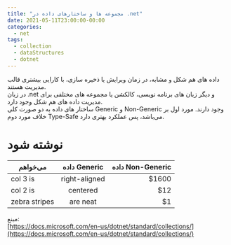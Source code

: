 ```yaml
---
title: "مجموعه ها و ساختارهای داده در .net"
date: 2021-05-11T23:00:00-00:00
categories:
  - net
tags:
  - collection
  - dataStructures
  - dotnet
---
```


داده های هم شکل و مشابه، در زمان ویرایش یا ذخیره سازی، با کارایی بیشتری قالب مدیریت هستند.  
در زبان .net و دیگر زبان های برنامه نویسی، کالکشن یا مجموعه های مختلفی برای مدیریت داده های هم شکل وجود دارد.  
ساختار های داده به دو صورت کلی Generic و Non-Generic وجود دارند. مورد اول بر خلاف مورد دوم Type-Safe می‌باشد، پس عملکرد بهتری دارد.  


# نوشته شود


| می‌خواهم        | داده Generic           | داده Non-Generic  |
| ------------- |:-------------:| -----:|
| col 3 is      | right-aligned | $1600 |
| col 2 is      | centered      |   $12 |
| zebra stripes | are neat      |    $1 |


مبنع:  
[https://docs.microsoft.com/en-us/dotnet/standard/collections/](https://docs.microsoft.com/en-us/dotnet/standard/collections/)  